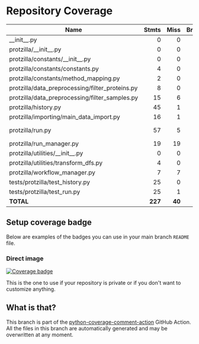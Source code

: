 # Repository Coverage



| Name                                              |    Stmts |     Miss |   Branch |   BrPart |   Cover |   Missing |
|-------------------------------------------------- | -------: | -------: | -------: | -------: | ------: | --------: |
| \_\_init\_\_.py                                   |        0 |        0 |        0 |        0 |    100% |           |
| protzilla/\_\_init\_\_.py                         |        0 |        0 |        0 |        0 |    100% |           |
| protzilla/constants/\_\_init\_\_.py               |        0 |        0 |        0 |        0 |    100% |           |
| protzilla/constants/constants.py                  |        4 |        0 |        0 |        0 |    100% |           |
| protzilla/constants/method\_mapping.py            |        2 |        0 |        0 |        0 |    100% |           |
| protzilla/data\_preprocessing/filter\_proteins.py |        8 |        0 |        0 |        0 |    100% |           |
| protzilla/data\_preprocessing/filter\_samples.py  |       15 |        6 |        0 |        0 |     60% |     24-40 |
| protzilla/history.py                              |       45 |        1 |       12 |        1 |     96% |        89 |
| protzilla/importing/main\_data\_import.py         |       16 |        1 |        2 |        0 |     94% |        32 |
| protzilla/run.py                                  |       57 |        5 |        8 |        0 |     89% |21-23, 47-48 |
| protzilla/run\_manager.py                         |       19 |       19 |        4 |        0 |      0% |      1-27 |
| protzilla/utilities/\_\_init\_\_.py               |        0 |        0 |        0 |        0 |    100% |           |
| protzilla/utilities/transform\_dfs.py             |        4 |        0 |        0 |        0 |    100% |           |
| protzilla/workflow\_manager.py                    |        7 |        7 |        2 |        0 |      0% |       1-9 |
| tests/protzilla/test\_history.py                  |       25 |        0 |        0 |        0 |    100% |           |
| tests/protzilla/test\_run.py                      |       25 |        1 |        2 |        1 |     93% |        13 |
|                                         **TOTAL** |  **227** |   **40** |   **30** |    **2** | **81%** |           |


## Setup coverage badge

Below are examples of the badges you can use in your main branch `README` file.

### Direct image

[![Coverage badge](https://github.com/antonneubauer/PROTzilla2/raw/python-coverage-comment-action-data/badge.svg)](https://github.com/antonneubauer/PROTzilla2/tree/python-coverage-comment-action-data)

This is the one to use if your repository is private or if you don't want to customize anything.



## What is that?

This branch is part of the
[python-coverage-comment-action](https://github.com/marketplace/actions/python-coverage-comment)
GitHub Action. All the files in this branch are automatically generated and may be
overwritten at any moment.